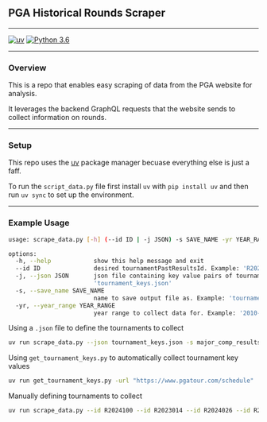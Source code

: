 ## PGA Historical Rounds Scraper

---

[![uv](https://img.shields.io/endpoint?url=https://raw.githubusercontent.com/astral-sh/uv/main/assets/badge/v0.json)](https://github.com/astral-sh/uv)
[![Python 3.6](https://img.shields.io/badge/Python-3.9%20%7C%203.10%20%7C%203.11%20%7C%203.12-blue)](https://www.python.org/downloads/release/python-30/)

---
### Overview

This is a repo that enables easy scraping of data from the PGA website for analysis.

It leverages the backend GraphQL requests that the website sends to collect information on rounds.

---
### Setup
This repo uses the [uv](https://github.com/astral-sh/uv) package manager becuase everything else is just a faff.

To run the `script_data.py` file first install `uv` with `pip install uv` and then run `uv sync` to set up the environment.

---
### Example Usage
```bash
usage: scrape_data.py [-h] (--id ID | -j JSON) -s SAVE_NAME -yr YEAR_RANGE

options:
  -h, --help            show this help message and exit
  --id ID               desired tournamentPastResultsId. Example: 'R2024100'
  -j, --json JSON       json file containing key value pairs of tournamentPastResultsId: tournament name. Example:
                        'tournament_keys.json'
  -s, --save_name SAVE_NAME
                        name to save output file as. Example: 'tournament_results'
  -yr, --year_range YEAR_RANGE
                        year range to collect data for. Example: '2010-2020'
```

Using a `.json` file to define the tournaments to collect  

```bash
uv run scrape_data.py --json tournament_keys.json -s major_comp_results -yr 1990-2024
``` 

Using `get_tournament_keys.py` to automatically collect tournament key values

```bash
uv run get_tournament_keys.py -url "https://www.pgatour.com/schedule"
```

Manually defining tournaments to collect

```bash
uv run scrape_data.py --id R2024100 --id R2023014 --id R2024026 --id R2024011 -s major_comp_results -yr 1990-2024
```
